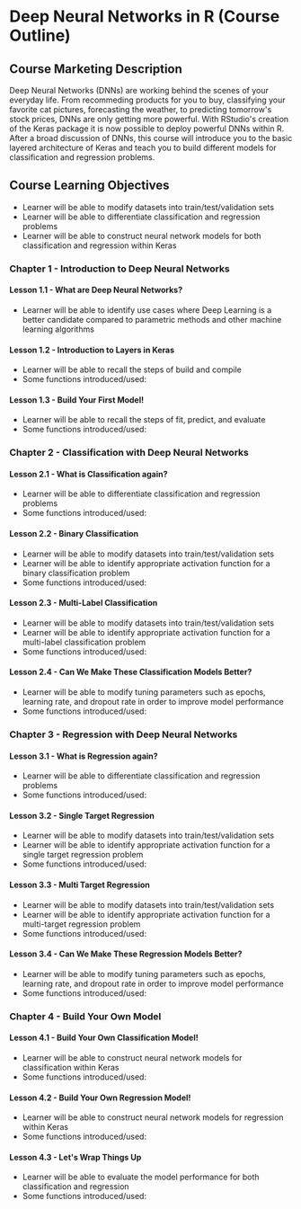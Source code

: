 # Deep Neural Networks in R (Course Outline)
## Course Marketing Description
Deep Neural Networks (DNNs) are working behind the scenes of your everyday life. From recommeding products for you to buy, classifying your favorite cat pictures, forecasting the weather, to predicting tomorrow's stock prices, DNNs are only getting more powerful. With RStudio's creation of the Keras package it is now possible to deploy powerful DNNs within R. After a broad discussion of DNNs, this course will introduce you to the basic layered architecture of Keras and teach you to build different models for classification and regression problems.
## Course Learning Objectives
* Learner will be able to modify datasets into train/test/validation sets
* Learner will be able to differentiate classification and regression problems
* Learner will be able to construct neural network models for both classification and regression within Keras
### Chapter 1 - Introduction to Deep Neural Networks
#### Lesson 1.1 - What are Deep Neural Networks?
* Learner will be able to identify use cases where Deep Learning is a better candidate compared to parametric methods and other machine learning algorithms
#### Lesson 1.2 - Introduction to Layers in Keras
* Learner will be able to recall the steps of build and compile
* Some functions introduced/used:
#### Lesson 1.3 - Build Your First Model!
* Learner will be able to recall the steps of fit, predict, and evaluate
* Some functions introduced/used:
### Chapter 2 - Classification with Deep Neural Networks
#### Lesson 2.1 - What is Classification again?
* Learner will be able to differentiate classification and regression problems
* Some functions introduced/used:
#### Lesson 2.2 - Binary Classification
* Learner will be able to modify datasets into train/test/validation sets
* Learner will be able to identify appropriate activation function for a binary classification problem
* Some functions introduced/used:
#### Lesson 2.3 - Multi-Label Classification 
* Learner will be able to modify datasets into train/test/validation sets
* Learner will be able to identify appropriate activation function for a multi-label classification problem
* Some functions introduced/used:
#### Lesson 2.4 - Can We Make These Classification Models Better?
* Learner will be able to modify tuning parameters such as epochs, learning rate, and dropout rate in order to improve model performance
* Some functions introduced/used:
### Chapter 3 - Regression with Deep Neural Networks
#### Lesson 3.1 - What is Regression again?
* Learner will be able to differentiate classification and regression problems
* Some functions introduced/used:
#### Lesson 3.2 - Single Target Regression
* Learner will be able to modify datasets into train/test/validation sets
* Learner will be able to identify appropriate activation function for a single target regression problem
* Some functions introduced/used:
#### Lesson 3.3 - Multi Target Regression
* Learner will be able to modify datasets into train/test/validation sets
* Learner will be able to identify appropriate activation function for a multi-target regression problem
* Some functions introduced/used:
#### Lesson 3.4 - Can We Make These Regression Models Better?
* Learner will be able to modify tuning parameters such as epochs, learning rate, and dropout rate in order to improve model performance
* Some functions introduced/used:
### Chapter 4 - Build Your Own Model
#### Lesson 4.1 - Build Your Own Classification Model!
* Learner will be able to construct neural network models for classification within Keras
* Some functions introduced/used:
#### Lesson 4.2 - Build Your Own Regression Model!
* Learner will be able to construct neural network models for regression within Keras
* Some functions introduced/used:
#### Lesson 4.3 - Let's Wrap Things Up
* Learner will be able to evaluate the model performance for both classification and regression
* Some functions introduced/used:

